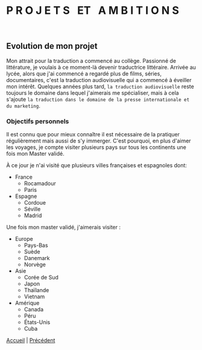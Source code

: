 # **P R O J E T S &nbsp; ET &nbsp; A M B I T I O N S**

&nbsp;
## Evolution de mon projet
Mon attrait pour la traduction a commencé au collège. Passionné de littérature, je voulais à ce moment-là devenir traductrice littéraire. Arrivée au lycée, alors que j'ai commencé a regardé plus de films, séries, documentaires, c'est la traduction audiovisuelle qui a commencé à éveiller mon intérêt. Quelques années plus tard, `la traduction audiovisuelle` reste toujours le domaine dans lequel j'aimerais me spécialiser, mais à cela s'ajoute `la traduction dans le domaine de la presse internationale et du marketing`.
&nbsp;
### Objectifs personnels
Il est connu que pour mieux connaître il est nécessaire de la pratiquer régulièrement mais aussi de s'y immerger. C'est pourquoi, en plus d'aimer les voyages, je compte visiter plusieurs pays sur tous les continents une fois mon Master validé.

À ce jour je n'ai visité que plusieurs villes françaises et espagnoles dont: 

* France
    - Rocamadour
    - Paris
* Espagne
    - Cordoue
    - Séville 
    - Madrid

Une fois mon master validé, j'aimerais visiter :
* Europe
    * Pays-Bas
    * Suède
    * Danemark
    * Norvège
* Asie
    * Corée de Sud
    * Japon
    * Thaïlande
    * Vietnam
* Amérique
    * Canada
    * Péru
    * États-Unis
    * Cuba 

 
[Accueil](./index.md) | [Précédent](./présentation.md)
